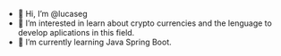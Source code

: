 - 👋 Hi, I’m @lucaseg
- 👀 I’m interested in learn about crypto currencies and the lenguage to develop aplications in this field.
- 🌱 I’m currently learning Java Spring Boot.

<!---
lucaseg/lucaseg is a ✨ special ✨ repository because its `README.md` (this file) appears on your GitHub profile.
You can click the Preview link to take a look at your changes.
--->
